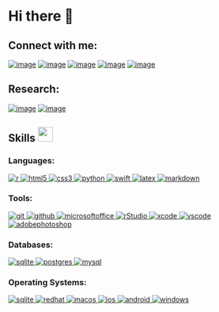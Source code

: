 <!-- Greeting -->
# Hi there 👋

<h2 align="left">Connect with me:</h2>
<div align="left">

[![image](https://img.shields.io/badge/LinkedIn-0077B5?style=for-the-badge&logo=linkedin&logoColor=white)](https://www.linkedin.com/in/khemraj-hardowar/)
[![image](https://img.shields.io/badge/Instagram-E4405F?style=for-the-badge&logo=instagram&logoColor=white)](https://www.instagram.com/khemraj95/?hl=en/)
[![image](https://img.shields.io/badge/Twitter-1DA1F2?style=for-the-badge&logo=twitter&logoColor=white)](https://twitter.com/hardowarkhemraj)
[![image](https://img.shields.io/badge/Gmail-D14836?style=for-the-badge&logo=gmail&logoColor=white)](mailto:hardowar.khemraj@gmail.com)
[![image](https://img.shields.io/badge/-NYU%20Email-%2357068c?style=for-the-badge)](mailto:khemraj.hardowar@nyulangone.org) 
   
</div>

<h2 align="left">Research:</h2>
<div align="left">
  
[![image](https://img.shields.io/badge/ResearchGate-00CCBB?style=for-the-badge&logo=ResearchGate&logoColor=white)](https://www.researchgate.net/profile/Khemraj-Hardowar)
[![image](https://img.shields.io/badge/-ORCID-%23f2f2f2?style=for-the-badge&logo=orcid)](https://orcid.org/my-orcid?orcid=0009-0008-4927-8245)
  
</div>

## Skills <img src="https://media.giphy.com/media/iY8CRBdQXODJSCERIr/giphy.gif" width="30px">&nbsp; 

<h3 align="left">Languages:</h3>

<p align="lwft"> 
  <a href="https://www.r-project.org/" target="_blank">
    <img src="https://img.shields.io/badge/r-%23276DC3.svg?style=for-the-badge&logo=r&logoColor=white" alt="r"/> 
  </a>
  <a href="https://www.w3.org/html/" target="_blank"> 
    <img src="https://img.shields.io/badge/html5-%23E34F26.svg?style=for-the-badge&logo=html5&logoColor=white" alt="html5"/> 
  </a>
  <a href="https://www.w3schools.com/css/" target="_blank"> 
    <img src="https://img.shields.io/badge/css3-%231572B6.svg?style=for-the-badge&logo=css3&logoColor=white" alt="css3"/> 
  </a> 
  <a href="https://www.python.org/" target="_blank"> 
    <img src="https://img.shields.io/badge/python-3670A0?style=for-the-badge&logo=python&logoColor=ffdd54" alt="python"/> 
  </a>  
  <a href="https://www.swift.org/" target="_blank"> 
    <img src="https://img.shields.io/badge/swift-F54A2A?style=for-the-badge&logo=swift&logoColor=white" alt="swift"/> 
  </a>   
  <a href="https://www.latex-project.org/" target="_blank"> 
    <img src="https://img.shields.io/badge/latex-%23008080.svg?style=for-the-badge&logo=latex&logoColor=white" alt="latex"/> 
  </a>
  <a href="https://www.markdownguide.org/" target="_blank"> 
    <img src="https://img.shields.io/badge/-Markdown-%23000000?style=for-the-badge&logo=Markdown" alt="markdown"/> 
  </a>       
</p>
 
<h3 align="left">Tools:</h3>

<p align="lwft"> 
  <a href="https://git-scm.com/" target="_blank"> 
    <img src="https://img.shields.io/badge/git-%23F05033.svg?style=for-the-badge&logo=git&logoColor=white" alt="git"/> 
  </a>
  <a href="https://github.com/" target="_blank"> 
    <img src="https://img.shields.io/badge/github-%23121011.svg?style=for-the-badge&logo=github&logoColor=white" alt="github"/> 
  </a>
  <a href="https://www.office.com/" target="_blank"> 
    <img src="https://img.shields.io/badge/Microsoft_Office-D83B01?style=for-the-badge&logo=microsoft-office&logoColor=white" alt="microsoftoffice"/> 
  </a>
  <a href="https://posit.co/" target="_blank"> 
    <img src="https://img.shields.io/badge/RStudio-4285F4?style=for-the-badge&logo=rstudio&logoColor=white" alt="rStudio"/> 
  </a>
  <a href="https://developer.apple.com/xcode/" target="_blank"> 
    <img src="https://img.shields.io/badge/Xcode-007ACC?style=for-the-badge&logo=Xcode&logoColor=white" alt="xcode"/> 
  </a>  
  <a href="https://code.visualstudio.com/" target="_blank"> 
    <img src="https://img.shields.io/badge/Visual%20Studio%20Code-0078d7.svg?style=for-the-badge&logo=visual-studio-code&logoColor=white" alt="vscode"/> 
  </a>  
  <a href="https://www.adobe.com/products/photoshop/" target="_blank"> 
    <img src="https://img.shields.io/badge/adobe%20photoshop-%2331A8FF.svg?style=for-the-badge&logo=adobe%20photoshop&logoColor=white" alt="adobephotoshop"/> 
  </a>   
</p>

<h3 align="left">Databases:</h3>
<p align="lwft"> 
  <a href="https://www.sqlite.org/" target="_blank"> 
    <img src="https://img.shields.io/badge/sqlite-%2307405e.svg?style=for-the-badge&logo=sqlite&logoColor=white" alt="sqlite"/> 
  </a> 
  <a href="https://www.postgresql.org" target="_blank"> 
    <img src="https://img.shields.io/badge/postgres-%23316192.svg?style=for-the-badge&logo=postgresql&logoColor=white" alt="postgres"/> 
  </a>  
  <a href="https://www.mysql.com/" target="_blank"> 
    <img src="https://img.shields.io/badge/mysql-%2300f.svg?style=for-the-badge&logo=mysql&logoColor=white" alt="mysql"/> 
  </a>   
</p>

<h3 align="left">Operating Systems:</h3>
<p align="lwft"> 
  <a href="https://www.sqlite.org/" target="_blank"> 
    <img src="https://img.shields.io/badge/Linux-FCC624?style=for-the-badge&logo=linux&logoColor=black" alt="sqlite"/> 
  </a> 
  <a href="https://www.redhat.com/en/" target="_blank"> 
    <img src="https://img.shields.io/badge/Red%20Hat-EE0000?style=for-the-badge&logo=redhat&logoColor=white" alt="redhat"/> 
  </a> 
  <a href="https://www.apple.com/macos/" target="_blank"> 
    <img src="https://img.shields.io/badge/mac%20os-000000?style=for-the-badge&logo=macos&logoColor=F0F0F0" alt="macos"/> 
  </a> 
  <a href="https://www.apple.com/ios/" target="_blank"> 
    <img src="https://img.shields.io/badge/iOS-000000?style=for-the-badge&logo=ios&logoColor=white" alt="ios"/> 
  </a> 
  <a href="https://www.android.com/" target="_blank"> 
    <img src="https://img.shields.io/badge/Android-3DDC84?style=for-the-badge&logo=android&logoColor=white" alt="android"/> 
  </a> 
  <a href="https://www.microsoft.com/en-us/windows/" target="_blank"> 
    <img src="https://img.shields.io/badge/Windows-0078D6?style=for-the-badge&logo=windows&logoColor=white" alt="windows"/> 
  </a> 
</p>
  


<!--
**khemraj-h/khemraj-h** is a ✨ _special_ ✨ repository because its `README.md` (this file) appears on your GitHub profile.

Here are some ideas to get you started:

- 🔭 I’m currently working on ...
- 🌱 I’m currently learning ...
- 👯 I’m looking to collaborate on ...
- 🤔 I’m looking for help with ...
- 💬 Ask me about ...
- 📫 How to reach me: ...
- 😄 Pronouns: ...
- ⚡ Fun fact: ...
-->
